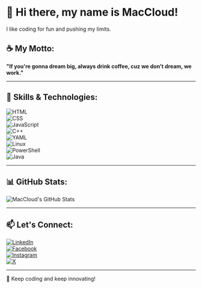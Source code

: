 # 👋 Hi there, my name is MacCloud!  
I like coding for fun and pushing my limits.  

## ☕ My Motto:  
**"If you're gonna dream big, always drink coffee, cuz we don't dream, we work."**  

---

## 🚀 Skills & Technologies:
![HTML](https://img.shields.io/badge/-HTML-orange?style=flat&logo=html5&logoColor=white)  
![CSS](https://img.shields.io/badge/-CSS-blue?style=flat&logo=css3&logoColor=white)  
![JavaScript](https://img.shields.io/badge/-JavaScript-yellow?style=flat&logo=javascript&logoColor=white)  
![C++](https://img.shields.io/badge/-C++-00599C?style=flat&logo=c%2B%2B&logoColor=white)  
![YAML](https://img.shields.io/badge/-YAML-0C4B33?style=flat&logo=yaml&logoColor=white)  
![Linux](https://img.shields.io/badge/-Linux-black?style=flat&logo=linux&logoColor=white)  
![PowerShell](https://img.shields.io/badge/-PowerShell-5391FE?style=flat&logo=powershell&logoColor=white)  
![Java](https://img.shields.io/badge/-Java-red?style=flat&logo=java&logoColor=white)  

---

## 📊 GitHub Stats:
![MacCloud's GitHub Stats](https://github-readme-stats.vercel.app/api?username=MacCloudGZ&show_icons=true&theme=radical)  

---

## 📫 Let's Connect:
[![LinkedIn](https://img.shields.io/badge/-LinkedIn-blue?style=flat&logo=linkedin&logoColor=white)](https://www.linkedin.com/in/kurt-gabrielle-zabala-a4845b313/)  
[![Facebook](https://img.shields.io/badge/-Facebook-1877F2?style=flat&logo=facebook&logoColor=white)](https://www.facebook.com/profile.php?id=100070142497765)  
[![Instagram](https://img.shields.io/badge/-Instagram-E4405F?style=flat&logo=instagram&logoColor=white)](https://www.instagram.com/oof_gab/)  
[![X](https://img.shields.io/badge/-X-000000?style=flat&logo=x&logoColor=white)](https://x.com/oof_gab)  


---
  
🚀 Keep coding and keep innovating!  
